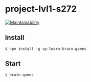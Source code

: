 # project-lvl1-s272

[![Maintainability](https://api.codeclimate.com/v1/badges/a99a88d28ad37a79dbf6/maintainability)](https://codeclimate.com/github/codeclimate/codeclimate/maintainability)

## Install

```
$ npm install -g vp-learn-brain-games
```

## Start

```
$ brain-games
```
